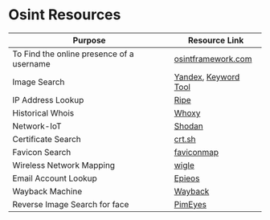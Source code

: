 # Osint Resources

|Purpose|Resource Link|
| ------ |------|
|To Find the online presence of a username|[osintframework.com](https://osintframework.com)|
|Image Search|[Yandex](https://yandex.com/images), [Keyword Tool](https://keywordtool.io/image-search)|
|IP Address Lookup|[Ripe](https://www.ripe.net/)|
|Historical Whois|[Whoxy](https://www.whoxy.com/whois-history/)|
|Network-IoT|[Shodan](https://www.shodan.io/)|
|Certificate Search|[crt.sh](https://crt.sh)|
|Favicon Search|[faviconmap](https://faviconmap.shodan.io)|
|Wireless Network Mapping|[wigle](https://wigle.net)|
|Email Account Lookup|[Epieos](https://tools.epieos.com/google-account.php)|
|Wayback Machine|[Wayback](https://archive.org/web/)|
|Reverse Image Search for face|[PimEyes](https://pimeyes.com/en)|
